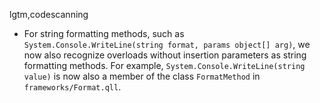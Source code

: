 lgtm,codescanning
* For string formatting methods, such as `System.Console.WriteLine(string format, params object[] arg)`, we now also recognize overloads without insertion parameters as string formatting methods. For example, `System.Console.WriteLine(string value)` is now also a member of the class `FormatMethod` in `frameworks/Format.qll`.
